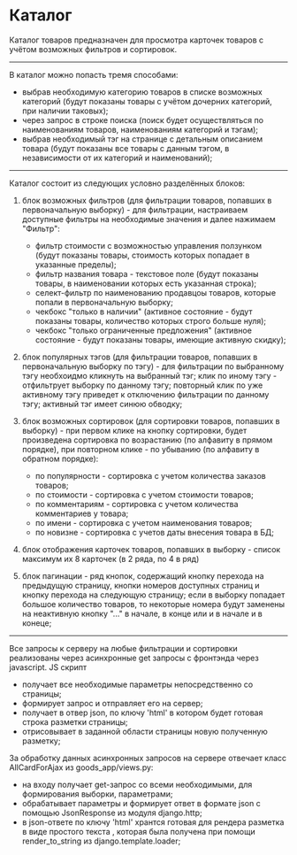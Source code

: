 # Каталог

Каталог товаров предназначен для просмотра карточек товаров с учётом возможных фильтров и сортировок.

---

В каталог можно попасть тремя способами:
- выбрав необходимую категорию товаров в списке возможных категорий (будут показаны товары с учётом дочерних категорий, при наличии таковых);
- через запрос в строке поиска (поиск будет осуществляться по наименованиям товаров, наименованиям категорий и тэгам);
- выбрав необходимый тэг на странице с детальным описанием товара (будут показаны все товары с данным тэгом, в независимости от их категорий и наименований);

---

Каталог состоит из следующих условно разделённых блоков:
1. блок возможных фильтров (для фильтрации товаров, попавших в первоначальную выборку) - для фильтрации,
настраиваем доступные фильтры на необходимые значения и далее нажимаем "Фильтр":
    - фильтр стоимости с возможностью управления ползунком (будут показаны товары, стоимость которых попадает в указанные пределы);
    - фильтр названия товара - текстовое поле (будут показаны товары, в наименовании которых есть указанная строка);
    - селект-фильтр по наименованию продавцоы товаров, которые попали в первоначальную выборку;
    - чекбокс "только в наличии" (активное состояние - будут показаны товары, количество которых строго больше нуля);
    - чекбокс "только ограниченные предложения" (активное состояние - будут показаны товары, имеющие активную скидку);
   

2. блок популярных тэгов (для фильтрации товаров, попавших в первоначальную выборку по тэгу) - для фильтрации
по выбранному тэгу необхоидмо кликнуть на выбранный тэг; клик по иному тэгу - отфильтрует выборку по данному тэгу;
повторный клик по уже активному тэгу приведет к отключению фильтрации по данному тэгу; активный тэг имеет синюю обводку;


3. блок возможных сортировок (для сортировки товаров, попавших в выборку) - при первом клике на кнопку сортировки,
будет произведена сортировка по возрастанию (по алфавиту в прямом порядке), 
при повторном клике - по убыванию (по алфавиту в обратном порядке):
   - по популярности - сортировка с учетом количества заказов товаров;
   - по стоимости - сортировка с учетом стоимости товаров;
   - по комментариям - сортировка с учетом количества комментариев у товара;
   - по имени - сортировка с учетом наименования товаров;
   - по новизне - сортировка с учетов даты внесения товара в БД;


4. блок отображения карточек товаров, попавших в выборку - список максимум их 8 карточек 
(в 2 ряда, по 4 в ряд)


5. блок пагинации - ряд кнопок, содержащий кнопку перехода на предыдущую страницу, кнопки номеров
доступных страниц и кнопку перехода на следующую страницу; если в выборку попадает большое количество
товаров, то некоторые номера будут заменены на неактивную кнопку "..." в начале, в конце или 
и в начале и в конеце;

---

Все запросы к серверу на любые фильтрации и сортировки реализованы через асинхронные get запросы с
фронтэнда через javascript. JS скрипт
- получает все необходимые параметры непосредственно со страницы;
- формирует запрос и отправляет его на сервер;
- получает в отвер json, по ключу 'html' в котором будет готовая строка разметки страницы;
- отрисовывает в заданной области страницы новую полученную разметку;


За обработку данных асинхронных запросов на сервере отвечает 
класс AllCardForAjax из goods_app/views.py:
- на входу получает get-запрос со всеми необходимыми,
для формирования выборки, параметрами;
- обрабатывает параметры и формирует ответ в формате json с помощью JsonResponse из модуля django.http;
- в json-ответе по ключу 'html' хрантся готовая для рендера разметка в виде простого текста
, которая была получена при помощи render_to_string из django.template.loader;